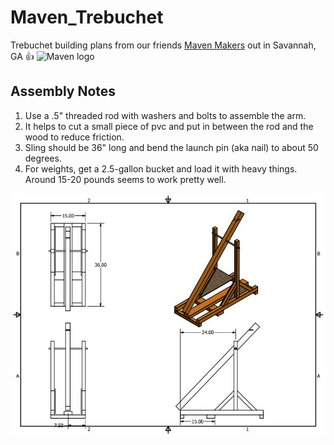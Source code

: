 # Maven_Trebuchet

Trebuchet building plans from our friends [Maven Makers](http://www.mavenmakers.com/) out in Savannah, GA :+1:
     ![Maven logo](https://scontent-atl3-1.cdninstagram.com/t51.2885-19/11208224_844146518992839_1400671759_a.jpg)  



## Assembly Notes

1. Use a .5" threaded rod with washers and bolts to assemble the arm.
2. It helps to cut a small piece of pvc and put in between the rod and the wood to reduce friction.
3. Sling should be 36" long and bend the launch pin (aka nail) to about 50 degrees.
4. For weights, get a 2.5-gallon bucket and load it with heavy things. Around 15-20 pounds seems to work pretty well.


![Maven Trebuchet](/images/Maven_Trebuchet.JPG)


